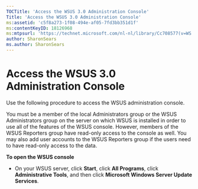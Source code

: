 ```yaml
---
TOCTitle: 'Access the WSUS 3.0 Administration Console'
Title: 'Access the WSUS 3.0 Administration Console'
ms:assetid: 'c5f8a273-1f08-494e-af05-7fd3bb351d1f'
ms:contentKeyID: 18126968
ms:mtpsurl: 'https://technet.microsoft.com/nl-nl/library/Cc708577(v=WS.10)'
author: SharonSears
ms.author: SharonSears
---
```


Access the WSUS 3.0 Administration Console
==========================================

Use the following procedure to access the WSUS administration console.

You must be a member of the local Administrators group or the WSUS Administrators group on the server on which WSUS is installed in order to use all of the features of the WSUS console. However, members of the WSUS Reporters group have read-only access to the console as well. You may also add user accounts to the WSUS Reporters group if the users need to have read-only access to the data.

**To open the WSUS console**
-   On your WSUS server, click **Start**, click **All Programs**, click **Administrative Tools**, and then click **Microsoft Windows Server Update Services**.
